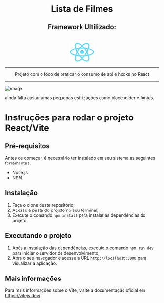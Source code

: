 <div align='center'>
<h1>Lista de Filmes</h1>

<h2> Framework Ultilizado:</h2>
<br>
  <img align="center" alt="Lu-React" height="70" width="80" src="https://raw.githubusercontent.com/devicons/devicon/master/icons/react/react-original.svg">

 <hr />
Projeto com o foco de praticar o consumo de api e hooks no React
<hr>
</div>

![image](https://user-images.githubusercontent.com/96242187/230741441-5945ac75-da8b-4099-b76d-27811ed7a49f.png)

<p> ainda falta ajeitar umas pequenas estilizações como placeholder e fontes.</p>
<h1>Instruções para rodar o projeto React/Vite</h1>
	<h2>Pré-requisitos</h2>
	<p>Antes de começar, é necessário ter instalado em seu sistema as seguintes ferramentas:</p>
	<ul>
		<li>Node.js</li>
		<li>NPM</li>
	</ul>
	<h2>Instalação</h2>
	<ol>
		<li>Faça o clone deste repositório;</li>
		<li>Acesse a pasta do projeto no seu terminal;</li>
		<li>Execute o comando <code>npm install</code> para instalar as dependências do projeto.</li>
	</ol>
	<h2>Executando o projeto</h2>
	<ol>
		<li>Após a instalação das dependências, execute o comando <code>npm run dev</code> para iniciar o servidor de desenvolvimento;</li>
		<li>Abra o seu navegador e acesse a URL <code>http://localhost:3000</code> para visualizar a aplicação.</li>
	</ol>

<h2>Mais informações</h2>
<p>Para mais informações sobre o Vite, visite a documentação oficial em <a href="https://vitejs.dev/">https://vitejs.dev/</a>.</p>

